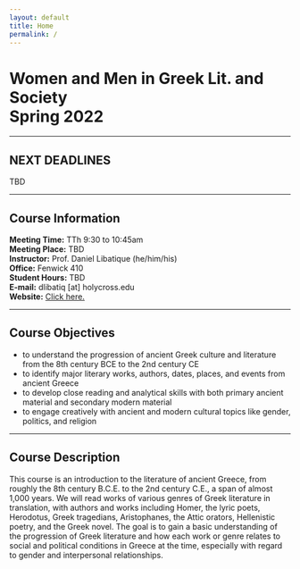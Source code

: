 ```yaml
---
layout: default
title: Home
permalink: /
---
```


# Women and Men in Greek Lit. and Society<br>Spring 2022

***

## NEXT DEADLINES

TBD

***

## Course Information

**Meeting Time:** TTh 9:30 to 10:45am  
**Meeting Place:** TBD  
**Instructor:** Prof. Daniel Libatique (he/him/his)  
**Office:** Fenwick 410  
**Student Hours:** TBD  
**E-mail:** dlibatiq [at] holycross.edu  
**Website:** [Click here.](https://libatique.info)

***

## Course Objectives

* to understand the progression of ancient Greek culture and literature from the 8th century BCE to the 2nd century CE
* to identify major literary works, authors, dates, places, and events from ancient Greece
* to develop close reading and analytical skills with both primary ancient material and secondary modern material
* to engage creatively with ancient and modern cultural topics like gender, politics, and religion

***

## Course Description

This course is an introduction to the literature of ancient Greece, from roughly the 8th century B.C.E. to the 2nd century C.E., a span of almost 1,000 years. We will read works of various genres of Greek literature in translation, with authors and works including Homer, the lyric poets, Herodotus, Greek tragedians, Aristophanes, the Attic orators, Hellenistic poetry, and the Greek novel. The goal is to gain a basic understanding of the progression of Greek literature and how each work or genre relates to social and political conditions in Greece at the time, especially with regard to gender and interpersonal relationships.
